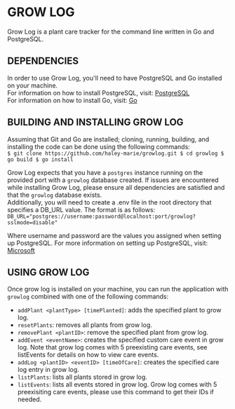 # GROW LOG
Grow Log is a plant care tracker for the command line written in Go and PostgreSQL.  

## DEPENDENCIES
In order to use Grow Log, you'll need to have PostgreSQL and Go installed on your machine.  
For information on how to install PostgreSQL, visit: [PostgreSQL](https://www.postgresql.org/download/)  
For information on how to install Go, visit: [Go](https://go.dev/doc/install)  

## BUILDING AND INSTALLING GROW LOG
Assuming that Git and Go are installed; cloning, running, building, and installing the code can be done using the following commands:  
    `$ git clone https://github.com/haley-marie/growlog.git
     $ cd growlog
     $ go build
     $ go install`

Grow Log expects that you have a `postgres` instance running on the provided port with a `growlog` database created. If issues are encountered while installing Grow Log, please ensure all dependencies are satisfied and that the `growlog` database exists.  
Additionally, you will need to create a .env file in the root directory that specifies a DB_URL value. The format is as follows:  
    `DB_URL="postgres://username:password@localhost:port/growlog?sslmode=disable"`  

Where username and password are the values you assigned when setting up PostgreSQL. For more information on setting up PostgreSQL, visit: [Microsoft](https://learn.microsoft.com/en-us/windows/wsl/tutorials/wsl-database#install-postgresql)  

## USING GROW LOG
Once grow log is installed on your machine, you can run the application with `growlog` combined with one of the following commands:  
- `addPlant <plantType> [timePlanted]`: adds the specified plant to grow log.  
- `resetPlants`: removes all plants from grow log.  
- `removePlant <plantID>`: remove the specified plant from grow log.  
- `addEvent <eventName>`: creates the specified custom care event in grow log. Note that grow log comes with 5 preexisting care events, see listEvents for details on how to view care events.  
- `addLog <plantID> <eventID> [timeOfCare]`: creates the specified care log entry in grow log.  
- `listPlants`: lists all plants stored in grow log.  
- `listEvents`: lists all events stored in grow log. Grow log comes with 5 preexisiting care events, please use this command to get their IDs if needed.  
